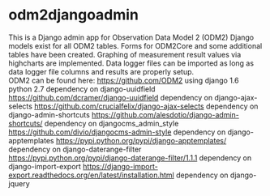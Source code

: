 
# odm2djangoadmin
This is a Django admin app for Observation Data Model 2 (ODM2)
Django models exist for all ODM2 tables. Forms for ODM2Core and some additional tables have been created. Graphing of measurement result values via highcharts are implemented. Data logger files can be imported as long 
as data logger file columns and results are properly setup.   
ODM2 can be found here: https://github.com/ODM2
using django 1.6
python 2.7
dependency on django-uuidfield https://github.com/dcramer/django-uuidfield
dependency on django-ajax-selects https://github.com/crucialfelix/django-ajax-selects
dependency on django-admin-shortcuts https://github.com/alesdotio/django-admin-shortcuts/
dependency on djangocms_admin_style https://github.com/divio/djangocms-admin-style
dependency on django-apptemplates https://pypi.python.org/pypi/django-apptemplates/
dependency on django-daterange-filter https://pypi.python.org/pypi/django-daterange-filter/1.1.1
dependency on django-import-export https://django-import-export.readthedocs.org/en/latest/installation.html
dependency on django-jquery 

